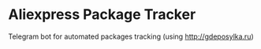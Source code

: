 # Aliexpress Package Tracker
Telegram bot for automated packages tracking (using http://gdeposylka.ru)
